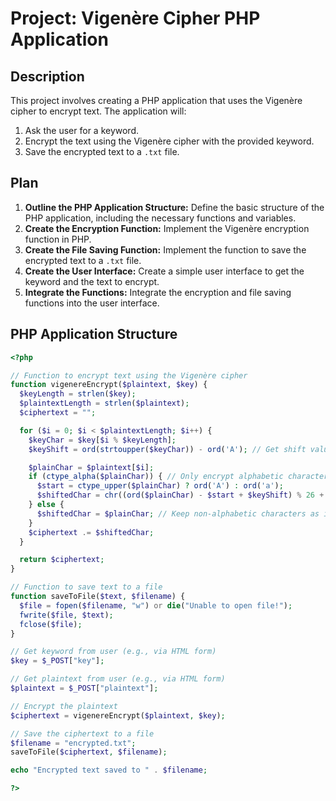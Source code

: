 # Project: Vigenère Cipher PHP Application

## Description

This project involves creating a PHP application that uses the Vigenère cipher to encrypt text. The application will:

1.  Ask the user for a keyword.
2.  Encrypt the text using the Vigenère cipher with the provided keyword.
3.  Save the encrypted text to a `.txt` file.

## Plan

1.  **Outline the PHP Application Structure:** Define the basic structure of the PHP application, including the necessary functions and variables.
2.  **Create the Encryption Function:** Implement the Vigenère encryption function in PHP.
3.  **Create the File Saving Function:** Implement the function to save the encrypted text to a `.txt` file.
4.  **Create the User Interface:** Create a simple user interface to get the keyword and the text to encrypt.
5.  **Integrate the Functions:** Integrate the encryption and file saving functions into the user interface.

## PHP Application Structure

```php
<?php

// Function to encrypt text using the Vigenère cipher
function vigenereEncrypt($plaintext, $key) {
  $keyLength = strlen($key);
  $plaintextLength = strlen($plaintext);
  $ciphertext = "";

  for ($i = 0; $i < $plaintextLength; $i++) {
    $keyChar = $key[$i % $keyLength];
    $keyShift = ord(strtoupper($keyChar)) - ord('A'); // Get shift value from key

    $plainChar = $plaintext[$i];
    if (ctype_alpha($plainChar)) { // Only encrypt alphabetic characters
      $start = ctype_upper($plainChar) ? ord('A') : ord('a');
      $shiftedChar = chr((ord($plainChar) - $start + $keyShift) % 26 + $start);
    } else {
      $shiftedChar = $plainChar; // Keep non-alphabetic characters as is
    }
    $ciphertext .= $shiftedChar;
  }

  return $ciphertext;
}

// Function to save text to a file
function saveToFile($text, $filename) {
  $file = fopen($filename, "w") or die("Unable to open file!");
  fwrite($file, $text);
  fclose($file);
}

// Get keyword from user (e.g., via HTML form)
$key = $_POST["key"];

// Get plaintext from user (e.g., via HTML form)
$plaintext = $_POST["plaintext"];

// Encrypt the plaintext
$ciphertext = vigenereEncrypt($plaintext, $key);

// Save the ciphertext to a file
$filename = "encrypted.txt";
saveToFile($ciphertext, $filename);

echo "Encrypted text saved to " . $filename;

?>